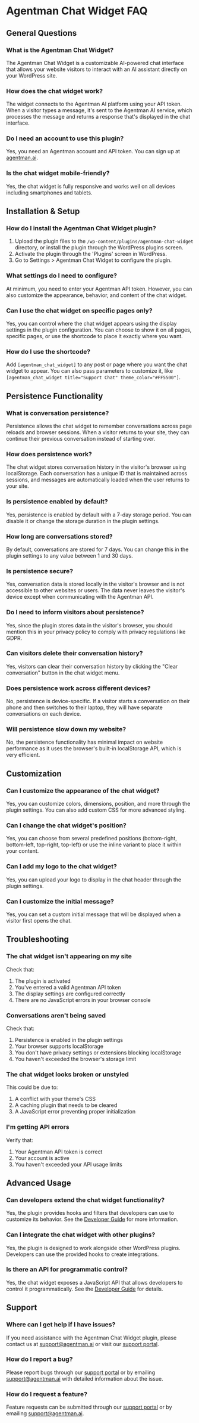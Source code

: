 # Agentman Chat Widget FAQ

## General Questions

### What is the Agentman Chat Widget?
The Agentman Chat Widget is a customizable AI-powered chat interface that allows your website visitors to interact with an AI assistant directly on your WordPress site.

### How does the chat widget work?
The widget connects to the Agentman AI platform using your API token. When a visitor types a message, it's sent to the Agentman AI service, which processes the message and returns a response that's displayed in the chat interface.

### Do I need an account to use this plugin?
Yes, you need an Agentman account and API token. You can sign up at [agentman.ai](https://agentman.ai).

### Is the chat widget mobile-friendly?
Yes, the chat widget is fully responsive and works well on all devices including smartphones and tablets.

## Installation & Setup

### How do I install the Agentman Chat Widget plugin?
1. Upload the plugin files to the `/wp-content/plugins/agentman-chat-widget` directory, or install the plugin through the WordPress plugins screen.
2. Activate the plugin through the 'Plugins' screen in WordPress.
3. Go to Settings > Agentman Chat Widget to configure the plugin.

### What settings do I need to configure?
At minimum, you need to enter your Agentman API token. However, you can also customize the appearance, behavior, and content of the chat widget.

### Can I use the chat widget on specific pages only?
Yes, you can control where the chat widget appears using the display settings in the plugin configuration. You can choose to show it on all pages, specific pages, or use the shortcode to place it exactly where you want.

### How do I use the shortcode?
Add `[agentman_chat_widget]` to any post or page where you want the chat widget to appear. You can also pass parameters to customize it, like `[agentman_chat_widget title="Support Chat" theme_color="#FF5500"]`.

## Persistence Functionality

### What is conversation persistence?
Persistence allows the chat widget to remember conversations across page reloads and browser sessions. When a visitor returns to your site, they can continue their previous conversation instead of starting over.

### How does persistence work?
The chat widget stores conversation history in the visitor's browser using localStorage. Each conversation has a unique ID that is maintained across sessions, and messages are automatically loaded when the user returns to your site.

### Is persistence enabled by default?
Yes, persistence is enabled by default with a 7-day storage period. You can disable it or change the storage duration in the plugin settings.

### How long are conversations stored?
By default, conversations are stored for 7 days. You can change this in the plugin settings to any value between 1 and 30 days.

### Is persistence secure?
Yes, conversation data is stored locally in the visitor's browser and is not accessible to other websites or users. The data never leaves the visitor's device except when communicating with the Agentman API.

### Do I need to inform visitors about persistence?
Yes, since the plugin stores data in the visitor's browser, you should mention this in your privacy policy to comply with privacy regulations like GDPR.

### Can visitors delete their conversation history?
Yes, visitors can clear their conversation history by clicking the "Clear conversation" button in the chat widget menu.

### Does persistence work across different devices?
No, persistence is device-specific. If a visitor starts a conversation on their phone and then switches to their laptop, they will have separate conversations on each device.

### Will persistence slow down my website?
No, the persistence functionality has minimal impact on website performance as it uses the browser's built-in localStorage API, which is very efficient.

## Customization

### Can I customize the appearance of the chat widget?
Yes, you can customize colors, dimensions, position, and more through the plugin settings. You can also add custom CSS for more advanced styling.

### Can I change the chat widget's position?
Yes, you can choose from several predefined positions (bottom-right, bottom-left, top-right, top-left) or use the inline variant to place it within your content.

### Can I add my logo to the chat widget?
Yes, you can upload your logo to display in the chat header through the plugin settings.

### Can I customize the initial message?
Yes, you can set a custom initial message that will be displayed when a visitor first opens the chat.

## Troubleshooting

### The chat widget isn't appearing on my site
Check that:
1. The plugin is activated
2. You've entered a valid Agentman API token
3. The display settings are configured correctly
4. There are no JavaScript errors in your browser console

### Conversations aren't being saved
Check that:
1. Persistence is enabled in the plugin settings
2. Your browser supports localStorage
3. You don't have privacy settings or extensions blocking localStorage
4. You haven't exceeded the browser's storage limit

### The chat widget looks broken or unstyled
This could be due to:
1. A conflict with your theme's CSS
2. A caching plugin that needs to be cleared
3. A JavaScript error preventing proper initialization

### I'm getting API errors
Verify that:
1. Your Agentman API token is correct
2. Your account is active
3. You haven't exceeded your API usage limits

## Advanced Usage

### Can developers extend the chat widget functionality?
Yes, the plugin provides hooks and filters that developers can use to customize its behavior. See the [Developer Guide](developer-guide.md) for more information.

### Can I integrate the chat widget with other plugins?
Yes, the plugin is designed to work alongside other WordPress plugins. Developers can use the provided hooks to create integrations.

### Is there an API for programmatic control?
Yes, the chat widget exposes a JavaScript API that allows developers to control it programmatically. See the [Developer Guide](developer-guide.md) for details.

## Support

### Where can I get help if I have issues?
If you need assistance with the Agentman Chat Widget plugin, please contact us at support@agentman.ai or visit our [support portal](https://support.agentman.ai).

### How do I report a bug?
Please report bugs through our [support portal](https://support.agentman.ai) or by emailing support@agentman.ai with detailed information about the issue.

### How do I request a feature?
Feature requests can be submitted through our [support portal](https://support.agentman.ai) or by emailing support@agentman.ai.
